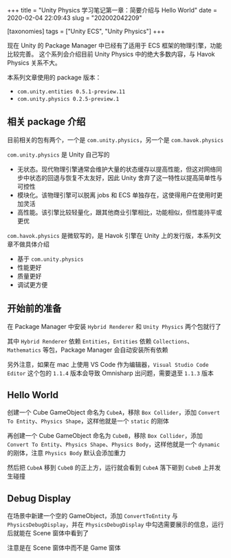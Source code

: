 +++
title = "Unity Physics 学习笔记第一章：简要介绍与 Hello World"
date = 2020-02-04 22:09:43
slug = "202002042209"

[taxonomies]
tags = ["Unity ECS", "Unity Physics"]
+++

现在 Unity 的 Package Manager 中已经有了适用于 ECS 框架的物理引擎，功能比较完善。
这个系列会介绍目前 Unity Physics 中的绝大多数内容，与 Havok Physics 关系不大。

<!-- more -->

本系列文章使用的 package 版本：

- `com.unity.entities 0.5.1-preview.11`
- `com.unity.physics 0.2.5-preview.1`

## 相关 package 介绍

目前相关的包有两个，一个是 `com.unity.physics`，另一个是 `com.havok.physics`

`com.unity.physics` 是 Unity 自己写的

- 无状态。现代物理引擎通常会维护大量的状态缓存以提高性能，但这对网络同步中状态的回退与恢复不太友好，因此 Unity 舍弃了这一特性以提高简单性与可控性
- 模块化。该物理引擎可以脱离 jobs 和 ECS 单独存在，这使得用户在使用时更加灵活
- 高性能。该引擎比较轻量化，跟其他商业引擎相比，功能相似，但性能持平或更优

`com.havok.physics` 是微软写的，是 Havok 引擎在 Unity 上的发行版，本系列文章不做具体介绍

- 基于 `com.unity.physics`
- 性能更好
- 质量更好
- 调试更方便

## 开始前的准备

在 Package Manager 中安装 `Hybrid Renderer` 和 `Unity Physics` 两个包就行了

其中 `Hybrid Renderer` 依赖 `Entities`，`Entities` 依赖 `Collections`、`Mathematics` 等包，Package Manager 会自动安装所有依赖

另外注意，如果在 mac 上使用 VS Code 作为编辑器，`Visual Studio Code Editor` 这个包的 `1.1.4` 版本会导致 Omnisharp 出问题，需要退至 `1.1.3` 版本

## Hello World

创建一个 Cube GameObject 命名为 `CubeA`，移除 `Box Collider`，添加 `Convert To Entity`、`Physics Shape`，这样他就是一个 `static` 的刚体

再创建一个 Cube GameObject 命名为 `CubeB`，移除 `Box Collider`，添加 `Convert To Entity`、`Physics Shape`、`Physics Body`，这样他就是一个 `dynamic` 的刚体，注意 `Physics Body` 默认会添加重力

然后把 `CubeA` 移到 `CubeB` 的正上方，运行就会看到 `CubeA` 落下砸到 `CubeB` 上并发生碰撞

## Debug Display

在场景中新建一个空的 GameObject，添加 `ConvertToEntity` 与 `PhysicsDebugDisplay`，并在 `PhysicsDebugDisplay` 中勾选需要展示的信息，运行后就能在 Scene 窗体中看到了

注意是在 Scene 窗体中而不是 Game 窗体

